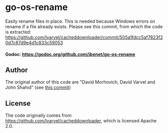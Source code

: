 # go-os-rename

Easily rename files in place. This is needed because Windows errors on rename if a file already exists. Please see this commit, from which the code is extracted: https://github.com/lvarvel/cacheddownloader/commit/505a1fdcc5af7823f20d7c87d9e4d1c833c59053

#### Godoc: https://godoc.org/github.com/jbenet/go-os-rename

## Author

The original author of this code are "David Morhovich, David Varvel and John Shahid" (see [this commit](https://github.com/lvarvel/cacheddownloader/commit/505a1fdcc5af7823f20d7c87d9e4d1c833c59053))

## License

The code originally comes from https://github.com/lvarvel/cacheddownloader, which is licensed Apache 2.0.
